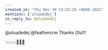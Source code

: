 ```yaml
---
created_at: "Thu Dec 30 13:25:26 +0000 2021"
mentions: ['oluadedej']
in_reply_to: @oluadedej
---
```


@oluadedej @feathercrm Thanks Olu!!!

💥💥💥🎉🎉🎉